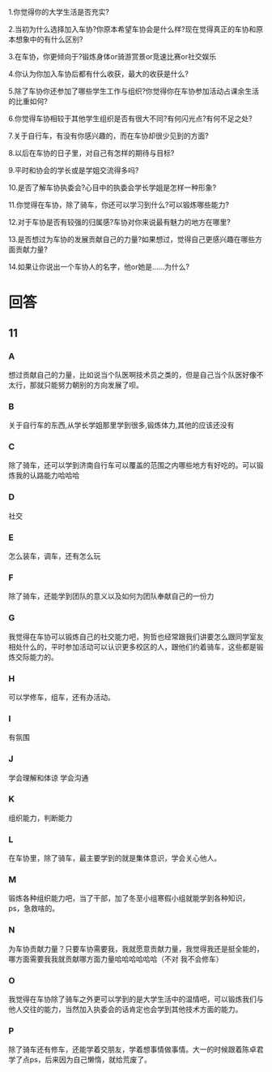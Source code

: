 1.你觉得你的大学生活是否充实?

2.当初为什么选择加入车协?你原本希望车协会是什么样?现在觉得真正的车协和原本想象中的有什么区别?

3.在车协，你更倾向于?锻炼身体or骑游赏景or竞速比赛or社交娱乐

4.你认为你加入车协后都有什么收获，最大的收获是什么?

5.除了车协你还参加了哪些学生工作与组织?你觉得你在车协参加活动占课余生活的比重如何?

6.你觉得车协相较于其他学生组织是否有很大不同?有何闪光点?有何不足之处?

7.关于自行车，有没有你感兴趣的，而在车协却很少见到的方面?

8.以后在车协的日子里，对自己有怎样的期待与目标?

9.平时和协会的学长或是学姐交流得多吗?

10.是否了解车协执委会?心目中的执委会学长学姐是怎样一种形象?

11.你觉得在车协，除了骑车，你还可以学习到什么?可以锻炼哪些能力?

12.对于车协是否有较强的归属感?车协对你来说最有魅力的地方在哪里?

13.是否想过为车协的发展贡献自己的力量?如果想过，觉得自己更感兴趣在哪些方面贡献力量?

14.如果让你说出一个车协人的名字，他or她是……为什么?


# 回答

## 11

### A
想过贡献自己的力量，比如说当个队医啊技术员之类的，但是自己当个队医好像不太行，那就只能努力朝别的方向发展了呗。
### B
关于自行车的东西,从学长学姐那里学到很多,锻炼体力,其他的应该还没有
### C
除了骑车，还可以学到济南自行车可以覆盖的范围之内哪些地方有好吃的。可以锻炼我的认路能力哈哈哈
### D
社交
### E
怎么装车，调车，还有怎么玩
### F
除了骑车，还能学到团队的意义以及如何为团队奉献自己的一份力
### G
我觉得在车协可以锻炼自己的社交能力吧，狗哲也经常跟我们讲要怎么跟同学室友相处什么的，平时参加活动可以认识更多校区的人，跟他们约着骑车，这些都是锻炼交际能力的。
### H
可以学修车，组车，还有办活动。
### I
有氛围
### J
学会理解和体谅 学会沟通
### K
组织能力，判断能力
### L
在车协里，除了骑车，最主要学到的就是集体意识，学会关心他人。
### M
锻炼各种组织能力吧，当了干部，加了冬至小组寒假小组就能学到各种知识，ps，急救啥的。
### N
为车协贡献力量？只要车协需要我，我就愿意贡献力量，我觉得我还是挺全能的，哪方面需要我我就贡献哪方面力量哈哈哈哈哈哈（不对 我不会修车）
### O
我觉得在车协除了骑车之外更可以学到的是大学生活中的温情吧，可以锻炼我们与他人交往的能力，当然加入执委会的话肯定也会学到其他技术方面的能力。
### P
除了骑车还有修车，还能学着交朋友，学着想事情做事情。大一的时候跟着陈卓君学了点ps，后来因为自己懒惰，就给荒废了。
